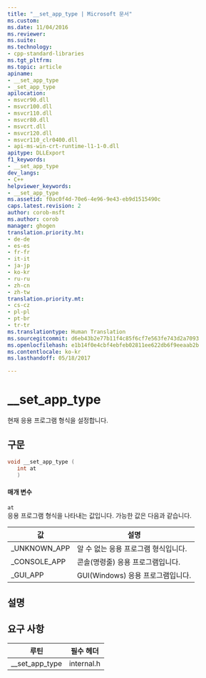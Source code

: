 ```yaml
---
title: "__set_app_type | Microsoft 문서"
ms.custom: 
ms.date: 11/04/2016
ms.reviewer: 
ms.suite: 
ms.technology:
- cpp-standard-libraries
ms.tgt_pltfrm: 
ms.topic: article
apiname:
- __set_app_type
- _set_app_type
apilocation:
- msvcr90.dll
- msvcr100.dll
- msvcr110.dll
- msvcr80.dll
- msvcrt.dll
- msvcr120.dll
- msvcr110_clr0400.dll
- api-ms-win-crt-runtime-l1-1-0.dll
apitype: DLLExport
f1_keywords:
- __set_app_type
dev_langs:
- C++
helpviewer_keywords:
- __set_app_type
ms.assetid: f0ac0f4d-70e6-4e96-9e43-eb9d1515490c
caps.latest.revision: 2
author: corob-msft
ms.author: corob
manager: ghogen
translation.priority.ht:
- de-de
- es-es
- fr-fr
- it-it
- ja-jp
- ko-kr
- ru-ru
- zh-cn
- zh-tw
translation.priority.mt:
- cs-cz
- pl-pl
- pt-br
- tr-tr
ms.translationtype: Human Translation
ms.sourcegitcommit: d6eb43b2e77b11f4c85f6cf7e563fe743d2a7093
ms.openlocfilehash: e1b14f0e4cbf4ebfeb02811ee622db6f9eeaab2b
ms.contentlocale: ko-kr
ms.lasthandoff: 05/18/2017

---
```

# <a name="setapptype"></a>__set_app_type
현재 응용 프로그램 형식을 설정합니다.  
  
## <a name="syntax"></a>구문  
  
```cpp  
void __set_app_type (  
   int at  
   )  
```  
  
#### <a name="parameters"></a>매개 변수  
 `at`  
 응용 프로그램 형식을 나타내는 값입니다. 가능한 값은 다음과 같습니다.  
  
|값|설명|  
|-----------|-----------------|  
|_UNKNOWN_APP|알 수 없는 응용 프로그램 형식입니다.|  
|_CONSOLE_APP|콘솔(명령줄) 응용 프로그램입니다.|  
|_GUI_APP|GUI(Windows) 응용 프로그램입니다.|  
  
## <a name="remarks"></a>설명  
  
## <a name="requirements"></a>요구 사항  
  
|루틴|필수 헤더|  
|-------------|---------------------|  
|__set_app_type|internal.h|

